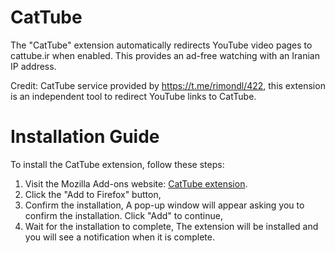 # CatTube
The "CatTube" extension automatically redirects YouTube video pages to cattube.ir when enabled. This provides an ad-free watching with an Iranian IP address.

Credit: CatTube service provided by https://t.me/rimondl/422, this extension is an independent tool to redirect YouTube links to CatTube.

# Installation Guide

To install the CatTube extension, follow these steps:

1. Visit the Mozilla Add-ons website: [CatTube extension](https://addons.mozilla.org/en-US/firefox/addon/cattube/).
2. Click the "Add to Firefox" button,
3. Confirm the installation, A pop-up window will appear asking you to confirm the installation. Click "Add" to continue,
4. Wait for the installation to complete, The extension will be installed and you will see a notification when it is complete.
